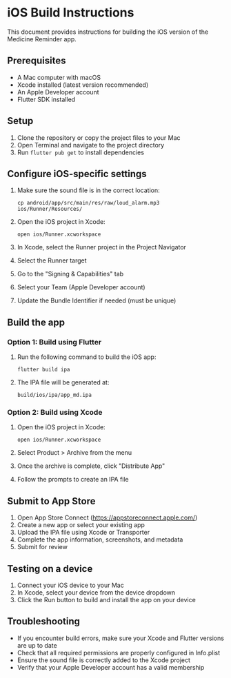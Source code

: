 # iOS Build Instructions

This document provides instructions for building the iOS version of the Medicine Reminder app.

## Prerequisites

- A Mac computer with macOS
- Xcode installed (latest version recommended)
- An Apple Developer account
- Flutter SDK installed

## Setup

1. Clone the repository or copy the project files to your Mac
2. Open Terminal and navigate to the project directory
3. Run `flutter pub get` to install dependencies

## Configure iOS-specific settings

1. Make sure the sound file is in the correct location:
   ```
   cp android/app/src/main/res/raw/loud_alarm.mp3 ios/Runner/Resources/
   ```

2. Open the iOS project in Xcode:
   ```
   open ios/Runner.xcworkspace
   ```

3. In Xcode, select the Runner project in the Project Navigator
4. Select the Runner target
5. Go to the "Signing & Capabilities" tab
6. Select your Team (Apple Developer account)
7. Update the Bundle Identifier if needed (must be unique)

## Build the app

### Option 1: Build using Flutter

1. Run the following command to build the iOS app:
   ```
   flutter build ipa
   ```

2. The IPA file will be generated at:
   ```
   build/ios/ipa/app_md.ipa
   ```

### Option 2: Build using Xcode

1. Open the iOS project in Xcode:
   ```
   open ios/Runner.xcworkspace
   ```

2. Select Product > Archive from the menu
3. Once the archive is complete, click "Distribute App"
4. Follow the prompts to create an IPA file

## Submit to App Store

1. Open App Store Connect (https://appstoreconnect.apple.com/)
2. Create a new app or select your existing app
3. Upload the IPA file using Xcode or Transporter
4. Complete the app information, screenshots, and metadata
5. Submit for review

## Testing on a device

1. Connect your iOS device to your Mac
2. In Xcode, select your device from the device dropdown
3. Click the Run button to build and install the app on your device

## Troubleshooting

- If you encounter build errors, make sure your Xcode and Flutter versions are up to date
- Check that all required permissions are properly configured in Info.plist
- Ensure the sound file is correctly added to the Xcode project
- Verify that your Apple Developer account has a valid membership 